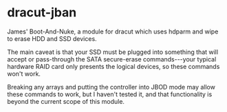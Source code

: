 dracut-jban
===========

James' Boot-And-Nuke, a module for dracut which uses hdparm and wipe to erase
HDD and SSD devices.

The main caveat is that your SSD must be plugged into something that will accept
or pass-through the SATA secure-erase commands---your typical hardware RAID card
only presents the logical devices, so these commands won't work.

Breaking any arrays and putting the controller into JBOD mode may allow these
commands to work, but I haven't tested it, and that functionality is beyond the
current scope of this module.
